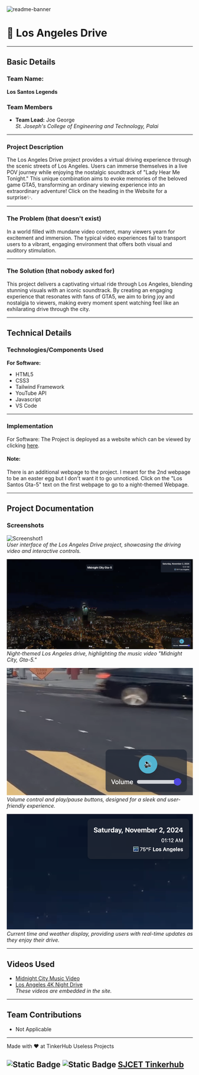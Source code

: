 <img height ="450" width="1000" alt="readme-banner" src="https://github.com/user-attachments/assets/35332e92-44cb-425b-9dff-27bcf1023c6c">

# 🌃 Los Angeles Drive

---

## Basic Details

### **Team Name:** 
**Los Santos Legends**

### **Team Members**
- **Team Lead:** Joe George  
  *St. Joseph's College of Engineering and Technology, Palai*

---

### **Project Description**
The Los Angeles Drive project provides a virtual driving experience through the scenic streets of Los Angeles. Users can immerse themselves in a live POV journey while enjoying the nostalgic soundtrack of "Lady Hear Me Tonight." This unique combination aims to evoke memories of the beloved game GTA5, transforming an ordinary viewing experience into an extraordinary adventure! 
Click on the heading in the Website for a surprise✨.

---

### **The Problem (that doesn't exist)**
In a world filled with mundane video content, many viewers yearn for excitement and immersion. The typical video experiences fail to transport users to a vibrant, engaging environment that offers both visual and auditory stimulation.

---

### **The Solution (that nobody asked for)**
This project delivers a captivating virtual ride through Los Angeles, blending stunning visuals with an iconic soundtrack. By creating an engaging experience that resonates with fans of GTA5, we aim to bring joy and nostalgia to viewers, making every moment spent watching feel like an exhilarating drive through the city.

---

## Technical Details

### **Technologies/Components Used**
**For Software:**
- HTML5
- CSS3
- Tailwind Framework
- YouTube API
- Javascript
- VS Code

---

### **Implementation**
For Software: 
The Project is deployed as a website which can be viewed by clicking [here](https://joegeorge022.github.io/Los-Angeles-Drive/).

#### **Note:** 
There is an additional webpage to the project. I meant for the 2nd webpage to be an easter egg but I don't want it to go unnoticed. Click on the "Los Santos Gta-5" text on the first webpage to go to a night-themed Webpage.

---

## Project Documentation

### **Screenshots**
![Screenshot1](Screenshots/pic1.png)  
*User interface of the Los Angeles Drive project, showcasing the driving video and interactive controls.*

![Screenshot4](Screenshots/pic4.png)  
*Night-themed Los Angeles drive, highlighting the music video "Midnight City, Gta-5."*

![Screenshot2](Screenshots/pic2.png)  
*Volume control and play/pause buttons, designed for a sleek and user-friendly experience.*

![Screenshot3](Screenshots/pic3.png)  
*Current time and weather display, providing users with real-time updates as they enjoy their drive.*

---

## **Videos Used**
- [Midnight City Music Video](https://youtu.be/D_4S4mT3xG0?si=ieAESdp9XJ2YZlch)  
- [Los Angeles 4K Night Drive](https://youtu.be/WL-xeM0RD7E?si=H8TjNcDeD-GgeKWT)  
*These videos are embedded in the site.*

---

## **Team Contributions**
- Not Applicable

---

Made with ❤️ at TinkerHub Useless Projects 

![Static Badge](https://img.shields.io/badge/TinkerHub-24?color=%23000000&link=https%3A%2F%2Fwww.tinkerhub.org%2F) 
![Static Badge](https://img.shields.io/badge/UselessProject--24-24?link=https%3A%2F%2Fwww.tinkerhub.org%2Fevents%2FQ2Q1TQKX6Q%2FUseless%2520Projects)
[SJCET Tinkerhub](https://www.tinkerhub.org/campus/2165/St.%20Josephs%20College%20of%20Engineering%20and%20Technology,%20Choondacherry)
---

